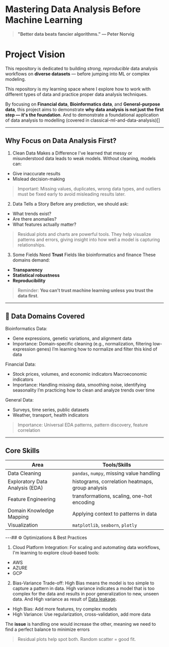 # Mastering Data Analysis Before Machine Learning

> **"Better data beats fancier algorithms." — Peter Norvig**

# Project Vision

This repository is dedicated to building *strong, reproducible* data analysis workflows on **diverse datasets** — before jumping into ML or complex modeling.

This repository is my learning space where I explore how to work with different types of data and practice proper data analysis techniques.

By focusing on **Financial data**, **Bioinformatics data**, and **General-purpose data**, this project aims to demonstrate **why data analysis is not just the first step — it's the foundation**.
And to demonstrate a foundational application of data analysis to modelling (covered in classical-ml-and-data-analysis)[]

---

## Why Focus on Data Analysis First?

 1. Clean Data Makes a Difference
I've learned that messy or misunderstood data leads to weak models. Without cleaning, models can:
- Give inaccurate results
- Mislead decision-making
> Important: Missing values, duplicates, wrong data types, and outliers must be fixed early to avoid misleading results later.

2. Data Tells a Story
Before any prediction, we should ask:
- What trends exist?
- Are there anomalies?
- What features actually matter?
> Residual plots and charts are powerful tools. They help visualize patterns and errors, giving insight into how well a model is capturing relationships.

3. Some Fields Need **Trust**
Fields like bioinformatics and finance
These domains demand:
- **Transparency**
- **Statistical robustness**
- **Reproducibility**

> Reminder: **You can’t trust machine learning unless you trust the data first**.

--- 


## 🧰 Data Domains Covered

Bioinformatics Data:
- Gene expressions, genetic variations, and alignment data
- Importance: Domain-specific cleaning (e.g., normalization, filtering low-expression genes)
I’m learning how to normalize and filter this kind of data

Financial Data:
- Stock prices, volumes, and economic indicators
Macroeconomic indicators
- Importance: Handling missing data, smoothing noise, identifying seasonality
I’m practicing how to clean and analyze trends over time

General Data:
- Surveys, time series, public datasets
- Weather, transport, health indicators
> Importance: Universal EDA patterns, pattern discovery, feature correlation


---

## Core Skills

| Area                    | Tools/Skills                                  |
|-------------------------|-----------------------------------------------|
| Data Cleaning           | `pandas`, `numpy`, missing value handling     |
| Exploratory Data Analysis (EDA) | histograms, correlation heatmaps, group analysis |
| Feature Engineering     | transformations, scaling, one-hot encoding    |
| Domain Knowledge Mapping| Applying context to patterns in data          |
| Visualization           | `matplotlib`, `seaborn`, `plotly`             |

---## ⚙️ Optimizations & Best Practices
1. Cloud Platform Integration:
For scaling and automating data workflows, I'm learning to explore cloud-based tools:
- AWS
- AZURE
- GCP 

2.  Bias-Variance Trade-off:
High Bias means the model is too simple to capture a pattern in data.
High variance indicates a model that is too complex for the data and  results in poor generalization to new, unseen data. 
And High variance as result of [Data leakage](https://airbyte.com/data-engineering-resources/what-is-data-leakage).
- High Bias: Add more features, try complex models
- High Variance: Use regularization, cross-validation, add more data

The **issue** is handling one would increase the other, meaning we need to find a perfect balance to minimize errors

> Residual plots help spot both. Random scatter = good fit. 

